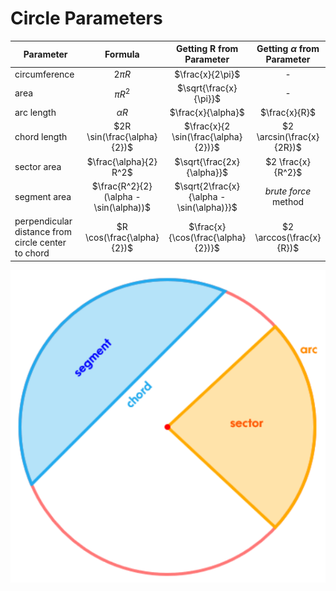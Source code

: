 # Circle Parameters

| Parameter | Formula | Getting R from Parameter | Getting $\alpha$ from Parameter |
|--|:--:|:--:|:--:|
| circumference | $2{\pi}R$ | $\frac{x}{2\pi}$ | - |
| area | ${\pi}R^2$ | $\sqrt{\frac{x}{\pi}}$ | - |
| arc length | ${\alpha}R$ | $\frac{x}{\alpha}$ | $\frac{x}{R}$ |
| chord length | $2R \sin(\frac{\alpha}{2})$ | $\frac{x}{2 \sin(\frac{\alpha}{2})}$ | $2 \arcsin(\frac{x}{2R})$ |
| sector area | $\frac{\alpha}{2} R^2$ | $\sqrt{\frac{2x}{\alpha}}$ | $2 \frac{x}{R^2}$ |
| segment area | $\frac{R^2}{2}(\alpha - \sin(\alpha))$ | $\sqrt{2\frac{x}{\alpha - \sin(\alpha)}}$ | *brute force* method |
| perpendicular distance from circle center to chord | $R \cos(\frac{\alpha}{2})$ | $\frac{x}{\cos(\frac{\alpha}{2})}$ | $2 \arccos(\frac{x}{R})$ |

![Circle Parameters](https://github.com/damianc/dev-notes/blob/master/_images/math/circle-parameters.png "Circle Parameters")